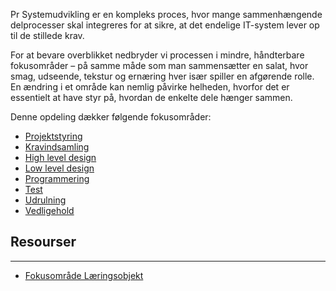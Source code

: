 Pr
Systemudvikling er en kompleks proces, hvor mange sammenhængende delprocesser skal integreres for at sikre, at det endelige IT-system lever op til de stillede krav. 

For at bevare overblikket nedbryder vi processen i mindre, håndterbare fokusområder – på samme måde som man sammensætter en salat, hvor smag, udseende, tekstur og ernæring hver især spiller en afgørende rolle. 
En ændring i et område kan nemlig påvirke helheden, hvorfor det er essentielt at have styr på, hvordan de enkelte dele hænger sammen.

Denne opdeling dækker følgende fokusområder:

- [Projektstyring](./Projektstyring.md)
- [Kravindsamling](./Kravindsamling.md)
- [High level design](./High-level-design.md)
- [Low level design](./Low-level-design.md)
- [Programmering](./Programmering.md)
- [Test](./Test.md)
- [Udrulning](./Udrulning.md)
- [Vedligehold](./Vedligehold.md)


## Resourser
---
- [Fokusområde Læringsobjekt](https://rise.articulate.com/share/C9x7c641Qf8pDgT76Nqqy6ykP99dRgRJ#/lessons/MeeXAj1AWWsCWhjk0vd_Hg5WsLfhXHae)